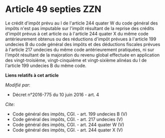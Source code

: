 # Article 49 septies ZZN

Le crédit d'impôt prévu au I de l'article 244 quater W du code général des impôts n'est pas imputable sur l'impôt résultant
de la reprise des crédits d'impôt prévus à cet article ou à l'article 244 quater X du même code antérieurement obtenus ou des
réductions d'impôt prévues à l'article 199 undecies B du code général des impôts et des déductions fiscales prévues à
l'article 217 undecies du même code antérieurement pratiquées, ni sur l'impôt résultant de la majoration du revenu global
effectuée en application des vingt-troisième, vingt-cinquième et vingt-sixième alinéas du I de l'article 199 undecies B du
même code.

**Liens relatifs à cet article**

_Modifié par_:

  - Décret n°2016-775 du 10 juin 2016 - art. 4

_Cite_:

  - Code général des impôts, CGI. - art. 199 undecies B (V)
  - Code général des impôts, CGI. - art. 217 undecies (V)
  - Code général des impôts, CGI. - art. 244 quater W (V)
  - Code général des impôts, CGI. - art. 244 quater X (V)
